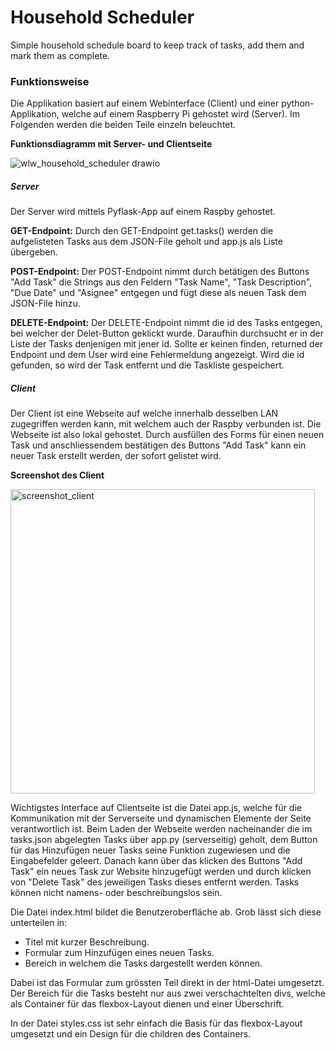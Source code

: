 # Household Scheduler

Simple household schedule board to keep track of tasks, add them and mark them as complete.

### Funktionsweise

Die Applikation basiert auf einem Webinterface (Client) und einer python-Applikation, welche auf einem Raspberry Pi gehostet wird (Server). Im Folgenden werden die beiden Teile einzeln beleuchtet.

**Funktionsdiagramm mit Server- und Clientseite**

![wlw_household_scheduler drawio](https://github.com/user-attachments/assets/609b13ca-db45-41ca-89b2-6863b4f4a444)

##### Server

Der Server wird mittels Pyflask-App auf einem Raspby gehostet.

**GET-Endpoint:** Durch den GET-Endpoint get.tasks() werden die aufgelisteten Tasks aus dem JSON-File geholt und app.js als Liste übergeben.

**POST-Endpoint:** Der POST-Endpoint nimmt durch betätigen des Buttons "Add Task" die Strings aus den Feldern "Task Name", "Task Description", "Due Date" und "Asignee" entgegen und fügt diese als neuen Task dem JSON-File hinzu.

**DELETE-Endpoint:** Der DELETE-Endpoint nimmt die id des Tasks entgegen, bei welcher der Delet-Button geklickt wurde. Daraufhin durchsucht er in der Liste der Tasks denjenigen mit jener id. Sollte er keinen finden, returned der Endpoint und dem User wird eine Fehlermeldung angezeigt. Wird die id gefunden, so wird der Task entfernt und die Taskliste gespeichert.

##### Client

Der Client ist eine Webseite auf welche innerhalb desselben LAN zugegriffen werden kann, mit welchem auch der Raspby verbunden ist. Die Webseite ist also lokal gehostet. Durch ausfüllen des Forms für einen neuen Task und anschliessendem bestätigen des Buttons "Add Task" kann ein neuer Task erstellt werden, der sofort gelistet wird.

**Screenshot des Client**

<img width="487" alt="screenshot_client" src="https://github.com/user-attachments/assets/8b7a90e0-3b16-4697-83ec-bd25db249ff0" />


Wichtigstes Interface auf Clientseite ist die Datei app.js, welche für die Kommunikation mit der Serverseite und dynamischen Elemente der Seite verantwortlich ist. Beim Laden der Webseite werden nacheinander die im tasks.json abgelegten Tasks über app.py (serverseitig) geholt, dem Button für das Hinzufügen neuer Tasks seine Funktion zugewiesen und die Eingabefelder geleert. Danach kann über das klicken des Buttons "Add Task" ein neues Task zur Website hinzugefügt werden und durch klicken von "Delete Task" des jeweiligen Tasks dieses entfernt werden. Tasks können nicht namens- oder beschreibungslos sein.

Die Datei index.html bildet die Benutzeroberfläche ab. Grob lässt sich diese unterteilen in:

- Titel mit kurzer Beschreibung.
- Formular zum Hinzufügen eines neuen Tasks.
- Bereich in welchem die Tasks dargestellt werden können.

Dabei ist das Formular zum grössten Teil direkt in der html-Datei umgesetzt. Der Bereich für die Tasks besteht nur aus zwei verschachtelten divs, welche als Container für das flexbox-Layout dienen und einer Überschrift.

In der Datei styles.css ist sehr einfach die Basis für das flexbox-Layout umgesetzt und ein Design für die children des Containers.

